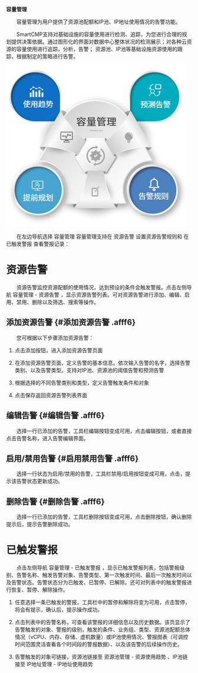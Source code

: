 **容量管理**


　　容量管理为用户提供了资源池配额和IP池、IP地址使用情况的告警功能。

　　SmartCMP支持对基础设施的容量使用进行检测、追踪，为您进行合理的规划提供决策依据。通过图形化的界面对数据中心整体状况的检测展示；对各种云资源的容量使用进行追踪，分析，告警； 资源池、IP池等基础设施资源使用的跟踪，根据制定的策略进行告警。

![容量管理](../../picture/Admin/容量管理.png)


　　在左边导航选择 容量管理 容量管理支持在 资源告警 设置资源告警规则和 在 已触发警报 查看警报记录：

# 资源告警

　　资源告警监控资源配额的使用情况，达到预设的条件会触发警报。点击左侧导航 容量管理 - 资源告警 ，显示资源告警列表。可对资源告警进行添加、编辑、启用、禁用、删除以及筛选、搜索等操作。

## 添加资源告警 {#添加资源告警 .afff6}

　　您可根据以下步骤添加资源告警：

1.  点击添加按钮，进入添加资源告警页面

2.  在添加资源告警页面，定义告警的基本信息。依次输入告警的名字，选择告警类别、以及告警类型。支持对IP池、资源池的阈值告警和预测告警

3.  根据选择的不同告警类别和类型，定义告警触发条件和对象

4.  点击保存返回资源告警列表界面

## 编辑告警 {#编辑告警 .afff6}

　　选择一行已添加的告警，工具栏编辑按钮变成可用，点击编辑按钮，或者直接点击告警名称，进入告警编辑界面。

## 启用/禁用告警 {#启用禁用告警 .afff6}

　　选择一行状态为启用/禁用的告警，工具栏禁用/启用按钮变成可用，点击，提示该告警状态更新成功。

## 删除告警 {#删除告警 .afff6}

　　选择一行已添加的告警，工具栏删除按钮变成可用，点击删除按钮，确认删除提示后，提示告警删除成功。

# 已触发警报

　　点击左侧导航 容量管理 - 已触发警报 ，显示已触发警报列表，包括警报级别、告警名称、触发告警对象、告警类型、第一次触发时间、最后一次触发时间以及告警状态。告警状态分为已触发、已暂停、已解除。还可对列表中的触发警报进行恢复、暂停、解除操作。

1.  任意选择一条已触发的警报，工具栏中的暂停和解除将变为可用，点击暂停，将会有提示，确认后，提示操作成功。

2.  点击列表中的告警名称，可查看该警报的详细信息以及历史数据。该页显示了告警触发的对象、警报的级别，触发的条件、业务组、类型、资源池配额总体情况（vCPU、内存、存储、虚机数量）或IP池使用情况、警报图表（可调控时间范围灵活查看各个时间段的警报数据）、以及该告警的后续操作历史。

3.  告警触发的对象可链接，资源池链接至 资源池管理 - 资源使用趋势 、IP池链接至 IP地址管理 - IP地址使用趋势
